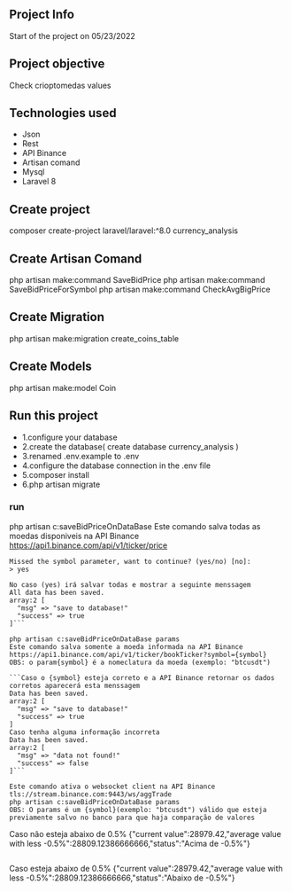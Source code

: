## Project Info
Start of the project on 05/23/2022

## Project objective
Check crioptomedas values

## Technologies used
- Json
- Rest
- API Binance
- Artisan comand
- Mysql
- Laravel 8


## Create project
composer create-project laravel/laravel:^8.0 currency_analysis

## Create Artisan Comand
php artisan make:command SaveBidPrice
php artisan make:command SaveBidPriceForSymbol
php artisan make:command CheckAvgBigPrice

## Create Migration
php artisan make:migration create_coins_table

## Create Models
php artisan make:model Coin

## Run this project

- 1.configure your database
- 2.create the database( create database currency_analysis )
- 3.renamed .env.example to .env
- 4.configure the database connection in the .env file
- 5.composer install
- 6.php artisan migrate


### run
php artisan c:saveBidPriceOnDataBase
Este comando salva todas as moedas disponiveis na API Binance https://api1.binance.com/api/v1/ticker/price

```Caso não for informado o {symbol} irá perguntar se deseja prosseguir
Missed the symbol parameter, want to continue? (yes/no) [no]:
> yes

No caso (yes) irá salvar todas e mostrar a seguinte menssagem
All data has been saved.
array:2 [
  "msg" => "save to database!"
  "success" => true
]```

php artisan c:saveBidPriceOnDataBase params
Este comando salva somente a moeda informada na API Binance https://api1.binance.com/api/v1/ticker/bookTicker?symbol={symbol}
OBS: o param{symbol} é a nomeclatura da moeda (exemplo: "btcusdt")

```Caso o {symbol} esteja correto e a API Binance retornar os dados corretos aparecerá esta menssagem
Data has been saved.
array:2 [
  "msg" => "save to database!"
  "success" => true
]
Caso tenha alguma informação incorreta
Data has been saved.
array:2 [
  "msg" => "data not found!"
  "success" => false
]```

Este comando ativa o websocket client na API Binance tls://stream.binance.com:9443/ws/aggTrade
php artisan c:saveBidPriceOnDataBase params
OBS: O params é um {symbol}(exemplo: "btcusdt") válido que esteja previamente salvo no banco para que haja comparação de valores
```
Caso não esteja abaixo de 0.5%
{"current value":28979.42,"average value with less -0.5%":28809.12386666666,"status":"Acima de -0.5%"}
```

```
Caso esteja abaixo de 0.5%
{"current value":28979.42,"average value with less -0.5%":28809.12386666666,"status":"Abaixo de -0.5%"}
```


